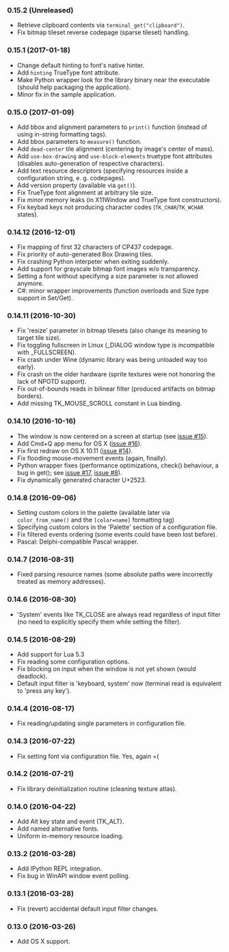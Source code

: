 ### 0.15.2 (Unreleased)

- Retrieve clipboard contents via `terminal_get("clipboard")`.
- Fix bitmap tileset reverse codepage (sparse tileset) handling.

### 0.15.1 (2017-01-18)

- Change default hinting to font's native hinter.
- Add `hinting` TrueType font attribute.
- Make Python wrapper look for the library binary near the executable (should help packaging the application). 
- Minor fix in the sample application.

### 0.15.0 (2017-01-09)

- Add bbox and alignment parameters to `print()` function (instead of using in-string formatting tags).
- Add bbox parameters to `measure()` function.
- Add `dead-center` tile alignment (centering by image's center of mass).
- Add `use-box-drawing` and `use-block-elements` truetype font attributes (disables auto-generation of respective characters).
- Add text resource descriptors (specifying resources inside a configuration string, e. g. codepages).
- Add version property (available via `get()`).
- Fix TrueType font alignment at arbitrary tile size.
- Fix minor memory leaks (in X11Window and TrueType font constructors).
- Fix keybad keys not producing character codes (`TK_CHAR`/`TK_WCHAR` states).

### 0.14.12 (2016-12-01)

- Fix mapping of first 32 characters of CP437 codepage.
- Fix priority of auto-generated Box Drawing tiles.
- Fix crashing Python interpeter when exiting suddenly.
- Add support for grayscale bitmap font images w/o transparency.
- Setting a font without specifying a size parameter is not allowed anymore.
- C#: minor wrapper improvements (function overloads and Size type support in Set/Get).

### 0.14.11 (2016-10-30)

- Fix 'resize' parameter in bitmap tilesets (also change its meaning to target tile size).
- Fix toggling fullscreen in Linux (_DIALOG window type is incompatible with _FULLSCREEN).
- Fix crash under Wine (dynamic library was being unloaded way too early).
- Fix crash on the older hardware (sprite textures were not honoring the lack of NPOTD support).
- Fix out-of-bounds reads in bilinear filter (produced artifacts on bitmap borders).
- Add missing TK\_MOUSE\_SCROLL constant in Lua binding.

### 0.14.10 (2016-10-16)

- The window is now centered on a screen at startup (see [issue #15](https://bitbucket.org/cfyzium/bearlibterminal/issues/15/os-x-window-isnt-centered-in-the-screen)).
- Add Cmd+Q app menu for OS X ([issue #16](https://bitbucket.org/cfyzium/bearlibterminal/issues/16/os-x-command-q-doesnt-work)).
- Fix first redraw on OS X 10.11 ([issue #14](https://bitbucket.org/cfyzium/bearlibterminal/issues/14/loading-takes-a-long-time-and-cant-be)).
- Fix flooding mouse-movement events (again, finally).
- Python wrapper fixes (performance optimizations, check() behaviour, a bug in get(); see [issue #17](https://bitbucket.org/cfyzium/bearlibterminal/issues/17/python-optimizations), [issue #8](https://bitbucket.org/cfyzium/bearlibterminal/issues/8/check-bug-in-the-python-wrapper)).
- Fix dynamically generated character U+2523.

### 0.14.8 (2016-09-06)

- Setting custom colors in the palette (available later via `color_from_name()` and the `[color=name]` formatting tag)
- Specifying custom colors in the 'Palette' section of a configuration file.
- Fix filtered events ordering (some events could have been lost before).
- Pascal: Delphi-compatible Pascal wrapper.

### 0.14.7 (2016-08-31)

- Fixed parsing resource names (some absolute paths were incorrectly treated as memory addresses).

### 0.14.6 (2016-08-30)

- 'System' events like TK_CLOSE are always read regardless of input filter (no need to explicitly specify them while setting the filter).

### 0.14.5 (2016-08-29)

- Add support for Lua 5.3
- Fix reading some configuration options.
- Fix blocking on input when the window is not yet shown (would deadlock).
- Default input filter is 'keyboard, system' now (terminal read is equivalent to 'press any key').

### 0.14.4 (2016-08-17)

- Fix reading/updating single parameters in configuration file.

### 0.14.3 (2016-07-22)

- Fix setting font via configuration file. Yes, again =(

### 0.14.2 (2016-07-21)

- Fix library deinitialization routine (cleaning texture atlas).

### 0.14.0 (2016-04-22)

- Add Alt key state and event (TK_ALT).
- Add named alternative fonts.
- Uniform in-memory resource loading.

### 0.13.2 (2016-03-28)

- Add IPython REPL integration.
- Fix bug in WinAPI window event polling.

### 0.13.1 (2016-03-28)

- Fix (revert) accidental default input filter changes.

### 0.13.0 (2016-03-26)

- Add OS X support.
